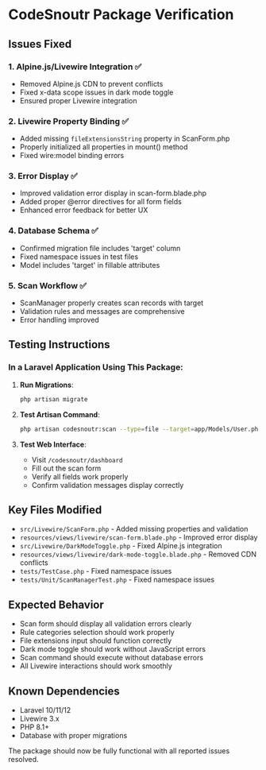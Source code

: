 # CodeSnoutr Package Verification

## Issues Fixed

### 1. Alpine.js/Livewire Integration ✅
- Removed Alpine.js CDN to prevent conflicts
- Fixed x-data scope issues in dark mode toggle
- Ensured proper Livewire integration

### 2. Livewire Property Binding ✅
- Added missing `fileExtensionsString` property in ScanForm.php
- Properly initialized all properties in mount() method
- Fixed wire:model binding errors

### 3. Error Display ✅
- Improved validation error display in scan-form.blade.php
- Added proper @error directives for all form fields
- Enhanced error feedback for better UX

### 4. Database Schema ✅
- Confirmed migration file includes 'target' column
- Fixed namespace issues in test files
- Model includes 'target' in fillable attributes

### 5. Scan Workflow ✅
- ScanManager properly creates scan records with target
- Validation rules and messages are comprehensive
- Error handling improved

## Testing Instructions

### In a Laravel Application Using This Package:

1. **Run Migrations**:
   ```bash
   php artisan migrate
   ```

2. **Test Artisan Command**:
   ```bash
   php artisan codesnoutr:scan --type=file --target=app/Models/User.php --categories=security,quality
   ```

3. **Test Web Interface**:
   - Visit `/codesnoutr/dashboard`
   - Fill out the scan form
   - Verify all fields work properly
   - Confirm validation messages display correctly

## Key Files Modified

- `src/Livewire/ScanForm.php` - Added missing properties and validation
- `resources/views/livewire/scan-form.blade.php` - Improved error display
- `src/Livewire/DarkModeToggle.php` - Fixed Alpine.js integration
- `resources/views/livewire/dark-mode-toggle.blade.php` - Removed CDN conflicts
- `tests/TestCase.php` - Fixed namespace issues
- `tests/Unit/ScanManagerTest.php` - Fixed namespace issues

## Expected Behavior

- Scan form should display all validation errors clearly
- Rule categories selection should work properly
- File extensions input should function correctly
- Dark mode toggle should work without JavaScript errors
- Scan command should execute without database errors
- All Livewire interactions should work smoothly

## Known Dependencies

- Laravel 10/11/12
- Livewire 3.x
- PHP 8.1+
- Database with proper migrations

The package should now be fully functional with all reported issues resolved.
